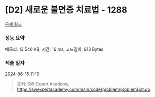 # [D2] 새로운 불면증 치료법 - 1288 

[문제 링크](https://swexpertacademy.com/main/code/problem/problemDetail.do?contestProbId=AV18_yw6I9MCFAZN) 

### 성능 요약

메모리: 13,540 KB, 시간: 16 ms, 코드길이: 913 Bytes

### 제출 일자

2024-06-15 11:10



> 출처: SW Expert Academy, https://swexpertacademy.com/main/code/problem/problemList.do